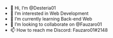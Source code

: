 - 👋 Hi, I’m @Desteria01
- 👀 I’m interested in Web Development
- 🌱 I’m currently learning Back-end Web
- 💞️ I’m looking to collaborate on @Fauzaro01
- 📫 How to reach me Discord: Fauzaro01#2148

<!---
Desteria01/Desteria01 is a ✨ special ✨ repository because its `README.md` (this file) appears on your GitHub profile.
You can click the Preview link to take a look at your changes.
--->
